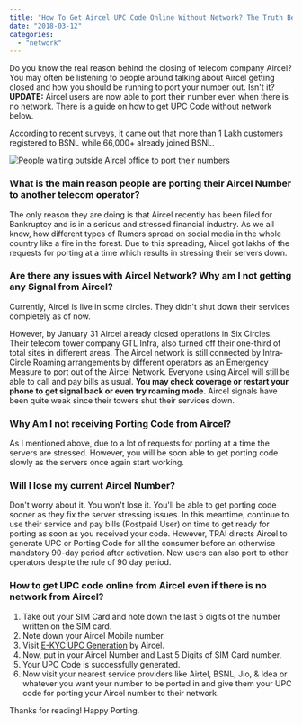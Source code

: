 ```yaml
---
title: "How To Get Aircel UPC Code Online Without Network? The Truth Behind Aircel Closing Down."
date: "2018-03-12"
categories: 
  - "network"
---
```


Do you know the real reason behind the closing of telecom company Aircel? You may often be listening to people around talking about Aircel getting closed and how you should be running to port your number out. Isn't it?**UPDATE:** Aircel users are now able to port their number even when there is no network. There is a guide on how to get UPC Code without network below.

According to recent surveys, it came out that more than 1 Lakh customers registered to BSNL while 66,000+ already joined BSNL.

[![People waiting outside Aircel office to port their numbers](/posts/2018/03/images/AIRCEL-PORT.jpg)](https://3.bp.blogspot.com/-LWz5WfWIosM/WqaN4tj68LI/AAAAAAAANqw/jT2K917KzgklgU3TrwnSA3-SxC-5LKC5QCLcBGAs/s1600/AIRCEL-PORT.jpg)

### What is the main reason people are porting their Aircel Number to another telecom operator?

The only reason they are doing is that Aircel recently has been filed for Bankruptcy and is in a serious and stressed financial industry. As we all know, how different types of Rumors spread on social media in the whole country like a fire in the forest. Due to this spreading, Aircel got lakhs of the requests for porting at a time which results in stressing their servers down.

### Are there any issues with Aircel Network? Why am I not getting any Signal from Aircel?

Currently, Aircel is live in some circles. They didn't shut down their services completely as of now.

However, by January 31 Aircel already closed operations in Six Circles. Their telecom tower company GTL Infra, also turned off their one-third of total sites in different areas. The Aircel network is still connected by Intra-Circle Roaming arrangements by different operators as an Emergency Measure to port out of the Aircel Network. Everyone using Aircel will still be able to call and pay bills as usual. **You may check coverage or restart your phone to get signal back or even try roaming mode**. Aircel signals have been quite weak since their towers shut their services down.

### Why Am I not receiving Porting Code from Aircel?

As I mentioned above, due to a lot of requests for porting at a time the servers are stressed. However, you will be soon able to get porting code slowly as the servers once again start working.

### Will I lose my current Aircel Number?

Don't worry about it. You won't lose it. You'll be able to get porting code sooner as they fix the server stressing issues. In this meantime, continue to use their service and pay bills (Postpaid User) on time to get ready for porting as soon as you received your code. However, TRAI directs Aircel to generate UPC or Porting Code for all the consumer before an otherwise mandatory 90-day period after activation. New users can also port to other operators despite the rule of 90 day period.

### How to get UPC code online from Aircel even if there is no network from Aircel?

1. Take out your SIM Card and note down the last 5 digits of the number written on the SIM card.
2. Note down your Aircel Mobile number.
3. Visit [E-KYC UPC Generation](https://ekyc.aircel.com:444/ekyc/genUPC.html) by Aircel.
4. Now, put in your Aircel Number and Last 5 Digits of SIM Card number.
5. Your UPC Code is successfully generated.
6. Now visit your nearest service providers like Airtel, BSNL, Jio, & Idea or whatever you want your number to be ported in and give them your UPC code for porting your Aircel number to their network.

Thanks for reading! Happy Porting.
